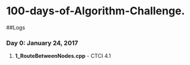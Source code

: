 # 100-days-of-Algorithm-Challenge.
##Logs

### Day 0: January 24, 2017 
1) **1_RouteBetweenNodes.cpp** - CTCI 4.1
